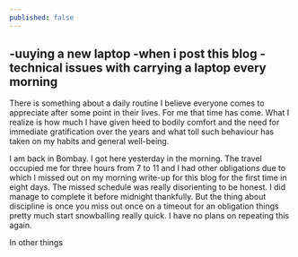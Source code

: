 ```yaml
---
published: false
---
```

-uuying a new laptop
-when i post this blog
-technical issues with carrying a laptop every morning
-

There is something about a daily routine I believe everyone comes to appreciate after some point in their lives. For me that time has come. What I realize is how much I have given heed to bodily comfort and the need for immediate gratification over the years and what toll such behaviour has taken on my habits and general well-being. 

I am back in Bombay. I got here yesterday in the morning. The travel occupied me for three hours from 7 to 11 and I had other obligations due to which I missed out on my morning write-up for this blog for the first time in eight days. The missed schedule was really disorienting to be honest. I did manage to complete it before midnight thankfully. But the thing about discipline is once you miss out once on a timeout for an obligation things pretty much start snowballing really quick. I have no plans on repeating this again.

In other things